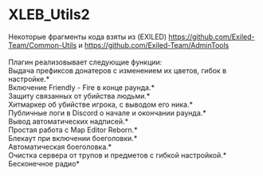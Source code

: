 # XLEB_Utils2
Некоторые фрагменты кода взяты из (EXILED) https://github.com/Exiled-Team/Common-Utils и https://github.com/Exiled-Team/AdminTools
<br/><br/>Плагин реализовывает следующие функции:
<br/>Выдача префиксов донатеров с изменением их цветов, гибок в настройке.*
<br/>Включение Friendly - Fire в конце раунда.*
<br/>Защиту связанных от убийства людьми.*
<br/>Хитмаркер об убийстве игрока, с выводом его ника.*
<br/>Публичные логи в Discord о начале и окончании раунда.*
<br/>Вывод автоматических надписей.*
<br/>Простая работа с Map Editor Reborn.*
<br/>Блекаут при включении боеголовки.*
<br/>Автоматическая боеголовка.*
<br/>Очистка сервера от трупов и предметов с гибкой настройкой.*
<br/>Бесконечное радио*
